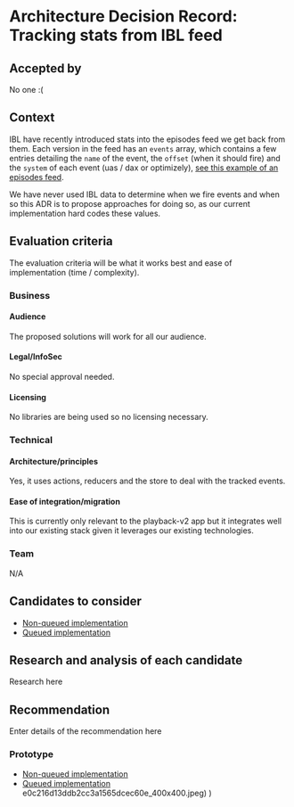 # Architecture Decision Record: Tracking stats from IBL feed

## Accepted by
No one :(

## Context
IBL have recently introduced stats into the episodes feed we get back from them. Each version in the feed has an `events` array, which contains a few entries detailing the `name` of the event, the `offset` (when it should fire) and the `system` of each event (uas / dax or optimizely), [see this example of an episodes feed](https://ibl.api.bbci.co.uk/ibl/v1/episodes/p02gyz6b).

We have never used IBL data to determine when we fire events and when so this ADR is to propose approaches for doing so, as our current implementation hard codes these values.

## Evaluation criteria

The evaluation criteria will be what it works best and ease of implementation (time / complexity).

### Business

#### Audience
The proposed solutions will work for all our audience.

#### Legal/InfoSec
No special approval needed.

#### Licensing
No libraries are being used so no licensing necessary.

### Technical

#### Architecture/principles
Yes, it uses actions, reducers and the store to deal with the tracked events.

#### Ease of integration/migration
This is currently only relevant to the playback-v2 app but it integrates well into our existing stack given it leverages our existing technologies.

### Team
N/A

## Candidates to consider
* [Non-queued implementation](https://jira.dev.bbc.co.uk/browse/IPLAYER-34139)
* [Queued implementation](https://jira.dev.bbc.co.uk/browse/IPLAYER-34138)

## Research and analysis of each candidate
Research here

## Recommendation
Enter details of the recommendation here

### Prototype
* [Non-queued implementation](https://pbs.twimg.com/profile_images/378800000767729213/d012e0c216d13ddb2cc3a1565dcec60e_400x400.jpeg)
* [Queued implementation](https://github.com/bbc/iplayer-web-app-playback-v2/tree/34139-stats-reducer-spike
)
e0c216d13ddb2cc3a1565dcec60e_400x400.jpeg)
)
